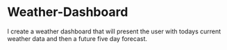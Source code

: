 # Weather-Dashboard
I create a weather dashboard that will present the user with todays current weather data and then a future five day forecast. 

